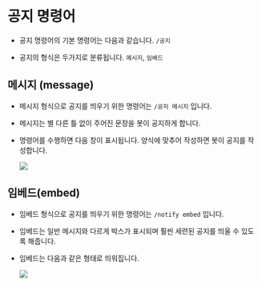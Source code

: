 # 공지 명령어
  - 공지 명령어의 기본 명령어는 다음과 같습니다. ``/공지``

  - 공지의 형식은 두가지로 분류됩니다. ``메시지``, ``임베드``

  ## 메시지 (message)
  - 메시지 형식으로 공지를 띄우기 위한 명령어는 ``/공지 메시지`` 입니다.  
    
  - 메시지는 별 다른 틀 없이 주어진 문장을 봇이 공지하게 합니다.
  - 명령어를 수행하면 다음 창이 표시됩니다. 양식에 맞추어 작성하면 봇이 공지를 작성합니다.
  
    ![](https://cdn.discordapp.com/attachments/894978067699757068/947732092249341982/unknown.png)
 

  ## 임베드(embed)
  - 임베드 형식으로 공지를 띄우기 위한 명령어는 ``/notify embed`` 입니다.
  - 임베드는 일반 메시지와 다르게 박스가 표시되며 훨씬 세련된 공지를 띄울 수 있도록 해줍니다.

  - 임베드는 다음과 같은 형태로 띄워집니다.

     ![](https://cdn.discordapp.com/attachments/1101690523208646786/1101857775912497243/image.png)
